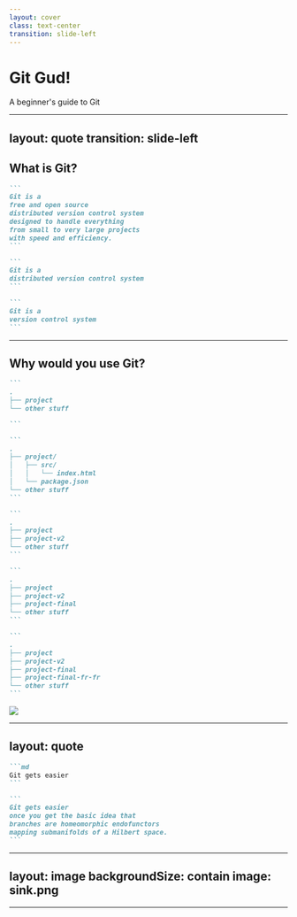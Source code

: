 ```yaml
---
layout: cover
class: text-center
transition: slide-left
---
```


# Git Gud!

A beginner's guide to Git

---
layout: quote
transition: slide-left
---

## What is Git?

````md magic-move
```
Git is a
free and open source
distributed version control system
designed to handle everything
from small to very large projects
with speed and efficiency.
```

```
Git is a 
distributed version control system
```

```
Git is a
version control system
```
````

---

## Why would you use Git?

````md magic-move
```
.
├── project
└── other stuff

```

```
.
├── project/
│   ├── src/
│   │   └── index.html
│   └── package.json
└── other stuff
```

```
.
├── project
├── project-v2
└── other stuff
```

```
.
├── project
├── project-v2
├── project-final
└── other stuff
```

```
.
├── project
├── project-v2
├── project-final
├── project-final-fr-fr
└── other stuff
```
````

<img src="/facepalm.png"
v-click="4"
style="max-width: 200px; margin: auto"
v-motion
:enter="{opacity: 1, transition: {delay: 700}}"
:initial="{opacity: 0}"
/>

---
layout: quote
---

````md magic-move
```md
Git gets easier 
```

```
Git gets easier
once you get the basic idea that
branches are homeomorphic endofunctors
mapping submanifolds of a Hilbert space.
```
````

---
layout: image
backgroundSize: contain
image: sink.png
---

<!-- porcelain vs plumbing -->
---
